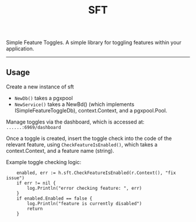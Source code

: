 <div align="center" style="padding-top: 30px; padding-bottom: 30px">
    <h1>SFT</h1>
</div>

Simple Feature Toggles. A simple library for toggling features within your application.

***

## Usage

Create a new instance of sft
- `NewDb()` takes a pgxpool
- `NewService()` takes a NewBd() (which implements ISimpleFeatureToggleDb), context.Context, and a pgxpool.Pool.

Manage toggles via the dashboard, which is accessed at: `......:6969/dashboard`

Once a toggle is created, insert the toggle check into the code of the relevant feature, using `CheckFeatureIsEnabled()`, which takes a context.Context, and a feature name (string).

Example toggle checking logic:

```
    enabled, err := h.sft.CheckFeatureIsEnabled(r.Context(), "fix issue")
	if err != nil {
		log.Println("error checking feature: ", err)
	}
	if enabled.Enabled == false {
		log.Println("feature is currently disabled")
		return
	}
```